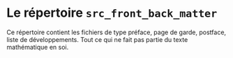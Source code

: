 # Le répertoire `src_front_back_matter`

Ce répertoire contient les fichiers de type préface, page de garde, postface, liste de développements. Tout ce qui ne fait pas partie du texte mathématique en soi.
